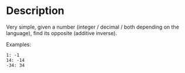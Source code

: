# Description

Very simple, given a number (integer / decimal / both depending on the language), find its opposite (additive inverse).

Examples:

```
1: -1
14: -14
-34: 34
```
